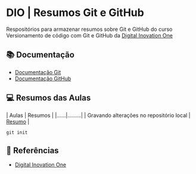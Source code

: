 # DIO | Resumos Git e GitHub

Respositórios para armazenar resumos sobre Git e GitHub do curso Versionamento de código com Git e GitHub da [Digital Inovation One](https://www.dio.me)

## 📚​ Documentação 
- [Documentação Git](https://git-scm.com/docs/git/pt_BR)
- [Documentação GitHub](https://docs.github.com/pt)

## ​​💻 Resumos das Aulas 
| Aulas | Resumos |
|......|.........|
| Gravando alterações no repositório local | [Resumo](https://web.dio.me/course/versionamento-de-codigo-com-git-e-github/learning/599dd3dd-d189-474f-a55c-22f37b4472da) |

```
git init
```
## 📎 Referências 
- [Digital Inovation One](https://www.dio.me)

